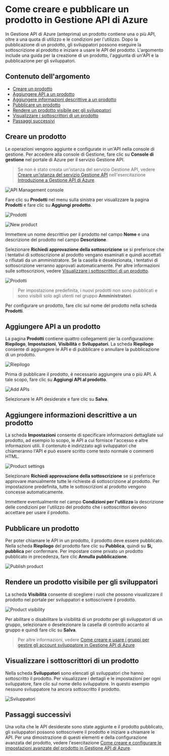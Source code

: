﻿<properties 
	pageTitle="Come creare e pubblicare un prodotto in Gestione API di Azure" 
	description="Informazioni su come creare e pubblicare prodotti in Gestione API di Azure." 
	services="api-management" 
	documentationCenter="" 
	authors="steved0x" 
	manager="dwrede" 
	editor=""/>

<tags 
	ms.service="api-management" 
	ms.workload="mobile" 
	ms.tgt_pltfrm="na" 
	ms.devlang="na" 
	ms.topic="article" 
	ms.date="2/11/2015" 
	ms.author="sdanie"/>

# Come creare e pubblicare un prodotto in Gestione API di Azure

In Gestione API di Azure (anteprima) un prodotto contiene una o più API, oltre a una quota di utilizzo e le condizioni per l'utilizzo. Dopo la pubblicazione di un prodotto, gli sviluppatori possono eseguire la sottoscrizione al prodotto e iniziare a usare le API del prodotto. L'argomento include una guida per la creazione di un prodotto, l'aggiunta di un'API e la pubblicazione per gli sviluppatori.

## Contenuto dell'argomento

-   [Creare un prodotto][Creare un prodotto]
-   [Aggiungere API a un prodotto][Aggiungere API a un prodotto]
-   [Aggiungere informazioni descrittive a un prodotto][Aggiungere informazioni descrittive a un prodotto]
-   [Pubblicare un prodotto][Pubblicare un prodotto]
-   [Rendere un prodotto visibile per gli sviluppatori][Rendere un prodotto visibile per gli sviluppatori]
-   [Visualizzare i sottoscrittori di un prodotto][Visualizzare i sottoscrittori di un prodotto]
-   [Passaggi successivi][Passaggi successivi]

## <a name="create-product"> </a>Creare un prodotto

Le operazioni vengono aggiunte e configurate in un'API nella console di gestione. Per accedere alla console di Gestione, fare clic su **Console di gestione** nel portale di Azure per il servizio Gestione API.

> Se non è stato creata un'istanza del servizio Gestione API, vedere [Creare un'istanza del servizio Gestione API][Creare un'istanza del servizio Gestione API] nell'esercitazione [Introduzione a Gestione API di Azure][Introduzione a Gestione API di Azure].

![API Management console][API Management console]

Fare clic su **Prodotti** nel menu sulla sinistra per visualizzare la pagina **Prodotti** e fare clic su **Aggiungi prodotto**.

![Prodotti][Prodotti]

![New product][New product]

Immettere un nome descrittivo per il prodotto nel campo **Nome** e una descrizione del prodotto nel campo **Descrizione**.

Selezionare **Richiedi approvazione della sottoscrizione** se si preferisce che i tentativi di sottoscrizione al prodotto vengano esaminati e quindi accettati o rifiutati da un amministratore. Se la casella è deselezionata, i tentativi di sottoscrizione verranno approvati automaticamente. Per altre informazioni sulle sottoscrizioni, vedere [Visualizzare i sottoscrittori di un prodotto][Visualizzare i sottoscrittori di un prodotto].

![Prodotti][1]

> Per impostazione predefinita, i nuovi prodotti non sono pubblicati e sono visibili solo agli utenti nel gruppo **Amministratori**.

Per configurare un prodotto, fare clic sul nome del prodotto nella scheda **Prodotti**.

## <a name="add-apis"> </a>Aggiungere API a un prodotto

La pagina **Prodotti** contiene quattro collegamenti per la configurazione: **Riepilogo**, **Impostazioni**, **Visibilità** e **Sviluppatori**. La scheda **Riepilogo** consente di aggiungere le API e di pubblicare o annullare la pubblicazione di un prodotto.

![Riepilogo][Riepilogo]

Prima di pubblicare il prodotto, è necessario aggiungere una o più API. A tale scopo, fare clic su **Aggiungi API al prodotto**.

![Add APIs][Add APIs]

Selezionare le API desiderate e fare clic su **Salva**.

## <a name="add-description"> </a>Aggiungere informazioni descrittive a un prodotto

La scheda **Impostazioni** consente di specificare informazioni dettagliate sul prodotto, ad esempio lo scopo, le API a cui fornisce l'accesso e altre informazioni utili. Il contenuto è indirizzato agli sviluppatori che chiameranno l'API e può essere scritto come testo normale o commenti HTML.

![Product settings][Product settings]

Selezionare **Richiedi approvazione della sottoscrizione** se si preferisce approvare manualmente tutte le richieste di sottoscrizione al prodotto. Per impostazione predefinita, tutte le sottoscrizioni al prodotto vengono concesse automaticamente.

Immettere eventualmente nel campo **Condizioni per l'utilizzo** la descrizione delle condizioni per l'utilizzo del prodotto che i sottoscrittori devono accettare per usare il prodotto.

## <a name="publish-product"> </a>Pubblicare un prodotto

Per poter chiamare le API in un prodotto, il prodotto deve essere pubblicato. Nella scheda **Riepilogo** del prodotto fare clic su **Pubblica**, quindi su **Sì, pubblica** per confermare. Per impostare come privato un prodotto pubblicato in precedenza, fare clic **Annulla pubblicazione**.

![Publish product][Publish product]

## <a name="make-visible"> </a>Rendere un prodotto visibile per gli sviluppatori

La scheda **Visibilità** consente di scegliere i ruoli che possono visualizzare il prodotto nel portale per sviluppatori e sottoscrivere il prodotto.

![Product visibility][Product visibility]

Per abilitare o disabilitare la visibilità di un prodotto per gli sviluppatori di un gruppo, selezionare o deselezionare la casella di controllo accanto al gruppo e quindi fare clic su **Salva**.

> Per altre informazioni, vedere [Come creare e usare i gruppi per gestire gli account sviluppatore in Gestione API di Azure][Come creare e usare i gruppi per gestire gli account sviluppatore in Gestione API di Azure].

## <a name="view-subscribers"> </a>Visualizzare i sottoscrittori di un prodotto

Nella scheda **Sviluppatori** sono elencati gli sviluppatori che hanno sottoscritto il prodotto. Per visualizzare i dettagli e le impostazioni per ogni sviluppatore, fare clic sul nome dello sviluppatore. In questo esempio nessuno sviluppatore ha ancora sottoscritto il prodotto.

![Sviluppatori][Sviluppatori]

## <a name="next-steps"> </a>Passaggi successivi

Una volta che le API desiderate sono state aggiunte e il prodotto pubblicato, gli sviluppatori possono sottoscrivere il prodotto e iniziare a chiamare le API. Per una dimostrazione di questi elementi e della configurazione avanzata del prodotto, vedere l'esercitazione [Come creare e configurare le impostazioni avanzate del prodotto in Gestione API di Azure][Come creare e configurare le impostazioni avanzate del prodotto in Gestione API di Azure].

  [Creare un prodotto]: #create-product
  [Aggiungere API a un prodotto]: #add-apis
  [Aggiungere informazioni descrittive a un prodotto]: #add-description
  [Pubblicare un prodotto]: #publish-product
  [Rendere un prodotto visibile per gli sviluppatori]: #make-visible
  [Visualizzare i sottoscrittori di un prodotto]: #view-subscribers
  [Passaggi successivi]: #next-steps
  [Creare un'istanza del servizio Gestione API]: ../api-management-get-started/#create-service-instance
  [Introduzione a Gestione API di Azure]: ../api-management-get-started
  [API Management console]: ./media/api-management-howto-add-products/api-management-management-console.png
  [Prodotti]: ./media/api-management-howto-add-products/api-management-products.png
  [New product]: ./media/api-management-howto-add-products/api-management-add-new-product.png
  [1]: ./media/api-management-howto-add-products/api-management-products-page.png
  [Riepilogo]: ./media/api-management-howto-add-products/api-management-new-product-summary.png
  [Add APIs]: ./media/api-management-howto-add-products/api-management-add-apis-to-product.png
  [Product settings]: ./media/api-management-howto-add-products/api-management-product-settings.png
  [Publish product]: ./media/api-management-howto-add-products/api-management-publish-product.png
  [Product visibility]: ./media/api-management-howto-add-products/api-management-product-visibility.png
  [Come creare e usare i gruppi per gestire gli account sviluppatore in Gestione API di Azure]: ../api-management-howto-create-groups
  [Sviluppatori]: ./media/api-management-howto-add-products/api-management-developer-list.png
  [Come creare e configurare le impostazioni avanzate del prodotto in Gestione API di Azure]: ../api-management-howto-product-with-rules

<!--HONumber=46--> 

<!--HONumber=46--> 
